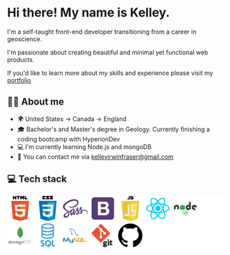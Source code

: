 # Hi there! My name is Kelley.

I'm a self-taught front-end developer transitioning from a career in geoscience. 

I'm passionate about creating beautiful and minimal yet functional web products. 

If you'd like to learn more about my skills and experience please visit my [portfolio](https://www.kelleyfraser.com)

## :woman_technologist: About me

- :earth_africa: United States -> Canada -> England
- :mortar_board: Bachelor's and Master's degree in Geology. Currently finishing a coding bootcamp with HyperionDev
- :computer: I'm currently learning Node.js and mongoDB
- :link: You can contact me via [kelleyirwinfraser@gmail.com](kelleyirwinfraser@gmail.com)

## :computer: Tech stack

<div style="background-color:white">
<img width="60px" src="./images/html.png"></img>
<img width="60px" src="./images/css.png"></img>
<img width="60px" src="./images/sass.png"></img>
<img width="60px" src="./images/bootstrap.png"></img>
<img width="60px" src="./images/javascript.png"></img>
<img width="60px" src="./images/react.png"></img>
<img width="60px" src="./images/node.png"></img>
<img width="60px" src="./images/mongoDB.png"></img>
<img width="60px" src="./images/sql.png"></img>
<img width="60px" src="./images/mySQL.png"></img>
<img width="60px" src="./images/git.png"></img>
<img width="60px" src="./images/github.png"></img>
</div>
